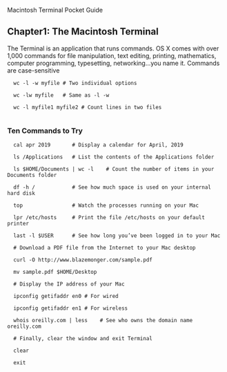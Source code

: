 
Macintosh Terminal Pocket Guide

## Chapter1: The Macintosh Terminal

The Terminal is an application that runs commands. OS X comes with over 1,000 commands for file manipulation, text editing, printing, mathematics, computer programming, typesetting, networking...you name it. Commands are case-sensitive

```shell
  wc -l -w myfile # Two individual options
  
  wc -lw myfile   # Same as -l -w
  
  wc -l myfile1 myfile2 # Count lines in two files
  
```

### Ten Commands to Try

```shell
  cal apr 2019       # Display a calendar for April, 2019
  
  ls /Applications   # List the contents of the Applications folder
  
  ls $HOME/Documents | wc -l    # Count the number of items in your Documents folder
  
  df -h /            # See how much space is used on your internal hard disk
  
  top                # Watch the processes running on your Mac
  
  lpr /etc/hosts     # Print the file /etc/hosts on your default printer
  
  last -l $USER      # See how long you’ve been logged in to your Mac
  
  # Download a PDF file from the Internet to your Mac desktop
  
  curl -O http://www.blazemonger.com/sample.pdf
  
  mv sample.pdf $HOME/Desktop
  
  # Display the IP address of your Mac
  
  ipconfig getifaddr en0 # For wired
  
  ipconfig getifaddr en1 # For wireless

  whois oreilly.com | less    # See who owns the domain name oreilly.com
  
  # Finally, clear the window and exit Terminal
  
  clear
  
  exit
  
````
